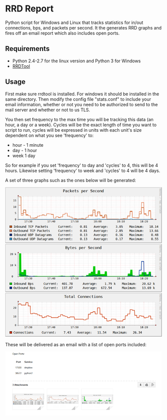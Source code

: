 RRD Report
==========

Python script for Windows and Linux that tracks statistics for in/out 
connections, bps, and packets per second. It the generates RRD graphs and fires off 
an email report which also includes open ports.

Requirements
------------
+ Python 2.4-2.7 for the linux version and Python 3 for Windows
+ [RRDTool](http://oss.oeticker.ch/rrdtool/)

Usage
-----

First make sure rrdtool is installed. For windows it should be installed in the same 
directory. Then modify the config file "stats.conf" to include your email information, 
whether or not you need to be authorized to send to the mail server and whether or not 
to us TLS. 

You then set frequency to the max time you will be tracking this data (an hour, a day or a week). 
Cycles will be the exact length of time you want to script to run, cycles will be expressed in units with each unit's 
size dependent on what you see 'frequency' to:

+ hour - 1 minute
+ day - 1 hour
+ week 1 day

So for example if you set 'frequency' to day and 'cycles' to 4, this will be 4 hours. Likewise setting
'frequency' to week and 'cycles' to 4 will be 4 days.


A set of three graphs such as the ones below will be generated:

![pps](samples/pps.png "pps")
![bps](samples/bps.png "bps")
![con](samples/con.png "con")

These will be delivered as an email with a list of open ports included:

![email](samples/email.png "email")
